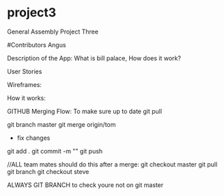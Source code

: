 # project3
General Assembly Project Three


#Contributors
Angus 


Description of the App: What is bill palace, How does it work?

User Stories

Wireframes:

How it works:


GITHUB Merging Flow:
To make sure up to date
git pull

git branch master
git merge origin/tom

- fix changes

git add . 
git commit -m ""
git push 


//ALL team mates should do this after a merge:
git checkout master
git pull
git branch
git checkout steve

ALWAYS GIT BRANCH to check youre not on git master